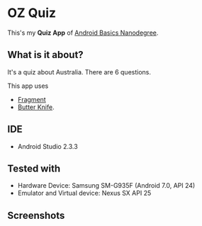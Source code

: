 # OZ Quiz
This's my **Quiz App** of [Android Basics Nanodegree](https://www.udacity.com/course/android-basics-nanodegree-by-google--nd803).

## What is it about?
It's a quiz about Australia. There are 6 questions.

This app uses
* [Fragment](https://developer.android.com/training/basics/fragments/index.html)
* [Butter Knife](http://jakewharton.github.io/butterknife/).

## IDE
* Android Studio 2.3.3

## Tested with
* Hardware Device: Samsung SM-G935F (Android 7.0, API 24)
* Emulator and Virtual device: Nexus SX API 25

## Screenshots
